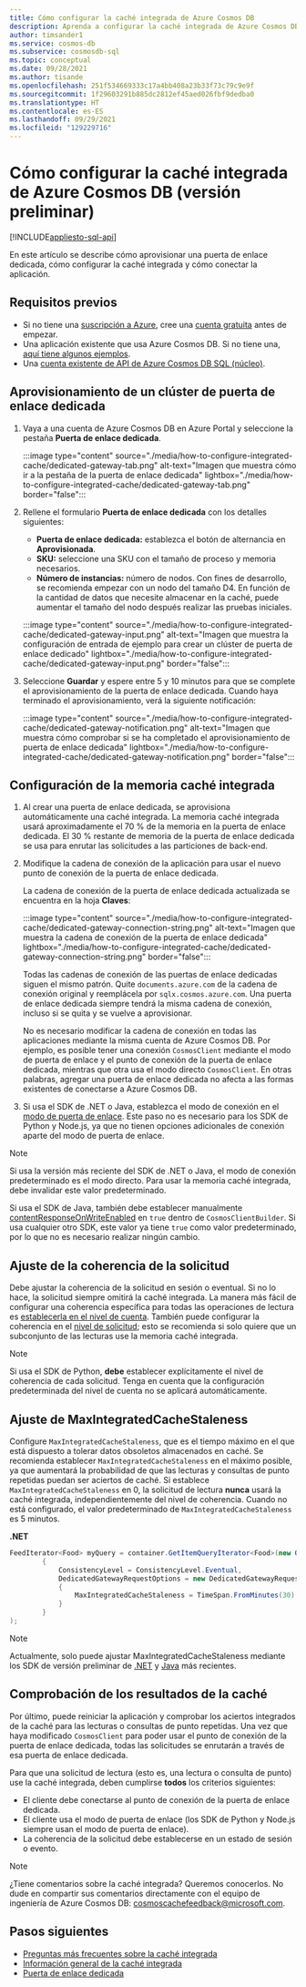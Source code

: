 ```yaml
---
title: Cómo configurar la caché integrada de Azure Cosmos DB
description: Aprenda a configurar la caché integrada de Azure Cosmos DB
author: timsander1
ms.service: cosmos-db
ms.subservice: cosmosdb-sql
ms.topic: conceptual
ms.date: 09/28/2021
ms.author: tisande
ms.openlocfilehash: 251f534669333c17a4bb408a23b33f73c79c9e9f
ms.sourcegitcommit: 1f29603291b885dc2812ef45aed026fbf9dedba0
ms.translationtype: HT
ms.contentlocale: es-ES
ms.lasthandoff: 09/29/2021
ms.locfileid: "129229716"
---
```

# <a name="how-to-configure-the-azure-cosmos-db-integrated-cache-preview"></a>Cómo configurar la caché integrada de Azure Cosmos DB (versión preliminar)
[!INCLUDE[appliesto-sql-api](includes/appliesto-sql-api.md)]

En este artículo se describe cómo aprovisionar una puerta de enlace dedicada, cómo configurar la caché integrada y cómo conectar la aplicación. 

## <a name="prerequisites"></a>Requisitos previos

- Si no tiene una [suscripción a Azure](../guides/developer/azure-developer-guide.md#understanding-accounts-subscriptions-and-billing), cree una [cuenta gratuita](https://azure.microsoft.com/free/?ref=microsoft.com&utm_source=microsoft.com&utm_medium=docs&utm_campaign=visualstudio) antes de empezar.
- Una aplicación existente que usa Azure Cosmos DB. Si no tiene una, [aquí tiene algunos ejemplos](https://github.com/AzureCosmosDB/labs).
- Una [cuenta existente de API de Azure Cosmos DB SQL (núcleo)](create-cosmosdb-resources-portal.md).

## <a name="provision-a-dedicated-gateway-cluster"></a>Aprovisionamiento de un clúster de puerta de enlace dedicada

1. Vaya a una cuenta de Azure Cosmos DB en Azure Portal y seleccione la pestaña **Puerta de enlace dedicada**.

   :::image type="content" source="./media/how-to-configure-integrated-cache/dedicated-gateway-tab.png" alt-text="Imagen que muestra cómo ir a la pestaña de la puerta de enlace dedicada" lightbox="./media/how-to-configure-integrated-cache/dedicated-gateway-tab.png" border="false":::

2. Rellene el formulario **Puerta de enlace dedicada** con los detalles siguientes:

   * **Puerta de enlace dedicada:** establezca el botón de alternancia en **Aprovisionada**. 
   * **SKU:** seleccione una SKU con el tamaño de proceso y memoria necesarios. 
   *  **Número de instancias:** número de nodos. Con fines de desarrollo, se recomienda empezar con un nodo del tamaño D4. En función de la cantidad de datos que necesite almacenar en la caché, puede aumentar el tamaño del nodo después realizar las pruebas iniciales.

   :::image type="content" source="./media/how-to-configure-integrated-cache/dedicated-gateway-input.png" alt-text="Imagen que muestra la configuración de entrada de ejemplo para crear un clúster de puerta de enlace dedicado" lightbox="./media/how-to-configure-integrated-cache/dedicated-gateway-input.png" border="false":::

3. Seleccione **Guardar** y espere entre 5 y 10 minutos para que se complete el aprovisionamiento de la puerta de enlace dedicada. Cuando haya terminado el aprovisionamiento, verá la siguiente notificación:

   :::image type="content" source="./media/how-to-configure-integrated-cache/dedicated-gateway-notification.png" alt-text="Imagen que muestra cómo comprobar si se ha completado el aprovisionamiento de puerta de enlace dedicada" lightbox="./media/how-to-configure-integrated-cache/dedicated-gateway-notification.png" border="false":::

## <a name="configuring-the-integrated-cache"></a>Configuración de la memoria caché integrada

1. Al crear una puerta de enlace dedicada, se aprovisiona automáticamente una caché integrada. La memoria caché integrada usará aproximadamente el 70 % de la memoria en la puerta de enlace dedicada. El 30 % restante de memoria de la puerta de enlace dedicada se usa para enrutar las solicitudes a las particiones de back-end.

2.  Modifique la cadena de conexión de la aplicación para usar el nuevo punto de conexión de la puerta de enlace dedicada.

      La cadena de conexión de la puerta de enlace dedicada actualizada se encuentra en la hoja **Claves**:
   
      :::image type="content" source="./media/how-to-configure-integrated-cache/dedicated-gateway-connection-string.png" alt-text="Imagen que muestra la cadena de conexión de la puerta de enlace dedicada" lightbox="./media/how-to-configure-integrated-cache/dedicated-gateway-connection-string.png" border="false":::

      Todas las cadenas de conexión de las puertas de enlace dedicadas siguen el mismo patrón. Quite `documents.azure.com` de la cadena de conexión original y reemplácela por `sqlx.cosmos.azure.com`. Una puerta de enlace dedicada siempre tendrá la misma cadena de conexión, incluso si se quita y se vuelve a aprovisionar.

      No es necesario modificar la cadena de conexión en todas las aplicaciones mediante la misma cuenta de Azure Cosmos DB. Por ejemplo, es posible tener una conexión `CosmosClient` mediante el modo de puerta de enlace y el punto de conexión de la puerta de enlace dedicada, mientras que otra usa el modo directo `CosmosClient`. En otras palabras, agregar una puerta de enlace dedicada no afecta a las formas existentes de conectarse a Azure Cosmos DB.

3. Si usa el SDK de .NET o Java, establezca el modo de conexión en el [modo de puerta de enlace](sql-sdk-connection-modes.md#available-connectivity-modes). Este paso no es necesario para los SDK de Python y Node.js, ya que no tienen opciones adicionales de conexión aparte del modo de puerta de enlace.

> [!NOTE]
> Si usa la versión más reciente del SDK de .NET o Java, el modo de conexión predeterminado es el modo directo. Para usar la memoria caché integrada, debe invalidar este valor predeterminado.

Si usa el SDK de Java, también debe establecer manualmente [contentResponseOnWriteEnabled](/java/api/com.azure.cosmos.cosmosclientbuilder.contentresponseonwriteenabled?view=azure-java-stable&preserve-view=true) en `true` dentro de `CosmosClientBuilder`. Si usa cualquier otro SDK, este valor ya tiene `true` como valor predeterminado, por lo que no es necesario realizar ningún cambio.

## <a name="adjust-request-consistency"></a>Ajuste de la coherencia de la solicitud

Debe ajustar la coherencia de la solicitud en sesión o eventual. Si no lo hace, la solicitud siempre omitirá la caché integrada. La manera más fácil de configurar una coherencia específica para todas las operaciones de lectura es [establecerla en el nivel de cuenta](consistency-levels.md#configure-the-default-consistency-level). También puede configurar la coherencia en el [nivel de solicitud](how-to-manage-consistency.md#override-the-default-consistency-level); esto se recomienda si solo quiere que un subconjunto de las lecturas use la memoria caché integrada.

> [!NOTE]
> Si usa el SDK de Python, **debe** establecer explícitamente el nivel de coherencia de cada solicitud. Tenga en cuenta que la configuración predeterminada del nivel de cuenta no se aplicará automáticamente.

## <a name="adjust-maxintegratedcachestaleness"></a>Ajuste de MaxIntegratedCacheStaleness

Configure `MaxIntegratedCacheStaleness`, que es el tiempo máximo en el que está dispuesto a tolerar datos obsoletos almacenados en caché. Se recomienda establecer `MaxIntegratedCacheStaleness` en el máximo posible, ya que aumentará la probabilidad de que las lecturas y consultas de punto repetidas puedan ser aciertos de caché. Si establece `MaxIntegratedCacheStaleness` en 0, la solicitud de lectura **nunca** usará la caché integrada, independientemente  del nivel de coherencia. Cuando no está configurado, el valor predeterminado de `MaxIntegratedCacheStaleness` es 5 minutos.

**.NET**

```csharp
FeedIterator<Food> myQuery = container.GetItemQueryIterator<Food>(new QueryDefinition("SELECT * FROM c"), requestOptions: new QueryRequestOptions
        {
            ConsistencyLevel = ConsistencyLevel.Eventual,
            DedicatedGatewayRequestOptions = new DedicatedGatewayRequestOptions 
            { 
                MaxIntegratedCacheStaleness = TimeSpan.FromMinutes(30) 
            }
        }
);
```

> [!NOTE]
> Actualmente, solo puede ajustar MaxIntegratedCacheStaleness mediante los SDK de versión preliminar de [.NET](https://www.nuget.org/packages/Microsoft.Azure.Cosmos/3.17.0-preview) y [Java](https://mvnrepository.com/artifact/com.azure/azure-cosmos/4.16.0-beta.1) más recientes.

## <a name="verify-cache-hits"></a>Comprobación de los resultados de la caché

Por último, puede reiniciar la aplicación y comprobar los aciertos integrados de la caché para las lecturas o consultas de punto repetidas. Una vez que haya modificado `CosmosClient` para poder usar el punto de conexión de la puerta de enlace dedicada, todas las solicitudes se enrutarán a través de esa puerta de enlace dedicada.

Para que una solicitud de lectura (esto es, una lectura o consulta de punto) use la caché integrada, deben cumplirse **todos** los criterios siguientes:

-   El cliente debe conectarse al punto de conexión de la puerta de enlace dedicada.
-  El cliente usa el modo de puerta de enlace (los SDK de Python y Node.js siempre usan el modo de puerta de enlace).
-   La coherencia de la solicitud debe establecerse en un estado de sesión o evento.

> [!NOTE]
> ¿Tiene comentarios sobre la caché integrada? Queremos conocerlos. No dude en compartir sus comentarios directamente con el equipo de ingeniería de Azure Cosmos DB: cosmoscachefeedback@microsoft.com.


## <a name="next-steps"></a>Pasos siguientes

- [Preguntas más frecuentes sobre la caché integrada](integrated-cache-faq.md)
- [Información general de la caché integrada](integrated-cache.md)
- [Puerta de enlace dedicada](dedicated-gateway.md)